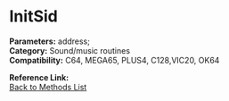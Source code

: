 # InitSid

**Parameters:** address;  
**Category:** Sound/music routines  
**Compatibility:** C64, MEGA65, PLUS4, C128,VIC20, OK64  

**Reference Link:**  
[Back to Methods List](../../SUMMARY.md)
